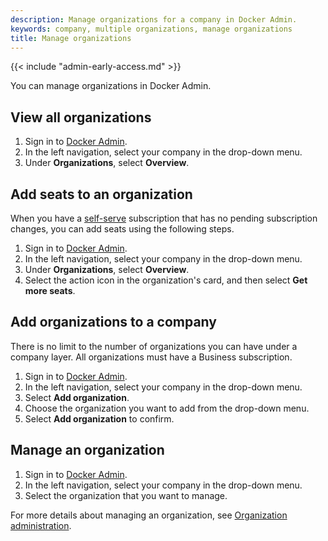 ```yaml
---
description: Manage organizations for a company in Docker Admin.
keywords: company, multiple organizations, manage organizations
title: Manage organizations
---
```


{{< include "admin-early-access.md" >}}

You can manage organizations in Docker Admin.

## View all organizations

1. Sign in to [Docker Admin](https://admin.docker.com).
2. In the left navigation, select your company in the drop-down menu.
3. Under **Organizations**, select **Overview**.

## Add seats to an organization

When you have a [self-serve](../../subscription/details.md#self-serve) subscription that has no pending subscription changes, you can add seats using the following steps.

1. Sign in to [Docker Admin](https://admin.docker.com).
2. In the left navigation, select your company in the drop-down menu.
3. Under **Organizations**, select **Overview**.
4. Select the action icon in the organization's card, and then select **Get more seats**.


## Add organizations to a company

There is no limit to the number of organizations you can have under a company layer. All organizations must have a Business subscription.

1. Sign in to [Docker Admin](https://admin.docker.com).
2. In the left navigation, select your company in the drop-down menu.
3. Select **Add organization**.
4. Choose the organization you want to add from the drop-down menu.
5. Select **Add organization** to confirm.

## Manage an organization

1. Sign in to [Docker Admin](https://admin.docker.com).
2. In the left navigation, select your company in the drop-down menu.
3. Select the organization that you want to manage.

For more details about managing an organization, see [Organization administration](../organization/index.md).